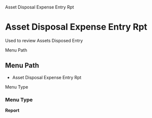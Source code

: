 
Asset Disposal Expense Entry Rpt
# Asset Disposal Expense Entry Rpt


Used to review Assets Disposed Entry

Menu Path
## Menu Path



- Asset Disposal Expense Entry Rpt

Menu Type
### Menu Type

**Report**

